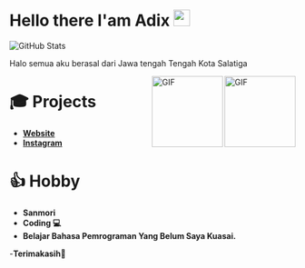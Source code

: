 # Hello there I'am Adix <img src="https://github.com/TheDudeThatCode/TheDudeThatCode/blob/master/Assets/Hi.gif" width="29px">

![GitHub Stats](https://github-readme-stats.vercel.app/api?username=plengeh69&theme=onedark&count_private=true&include_all_commits=true)

Halo semua aku berasal dari Jawa tengah Tengah Kota Salatiga

<img align="right" alt="GIF" height="125px" src="https://i.giphy.com/media/LMt9638dO8dftAjtco/200.webp" />
<img align="right" alt="GIF" height="125px" src="https://media3.giphy.com/media/ln7z2eWriiQAllfVcn/200w.webp" />


# 🎓 Projects

- [**Website**](https://NT4PS.github.io)
- [**Instagram**](https://instagram.com/ctr_adix)

# 👍 Hobby

- **Sanmori**
- **Coding 💻**
- **Belajar Bahasa Pemrograman Yang Belum Saya Kuasai.**

-**Terimakasih🙂**
